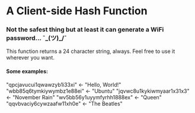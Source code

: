 # A Client-side Hash Function

### Not the safest thing but at least it can generate a WiFi password... ¯\_(ツ)_/¯

This function returns a 24 character string, always.
Feel free to use it wherever you want.

#### Some examples:

"qpcjavucui1qwawzyb1i33xi" <- "Hello, World!"
"wbb85q6tymkiywymbz1e88ei" <- "Ubuntu"
"jqvwc8u1kykiwmyaar1x31x3" <- "November Rain"
"wv5bb56y1uyymfyrhh1888ex" <- "Queen"
"qqvbvaciy6cywzaafw11xh0e" <- "The Beatles"

